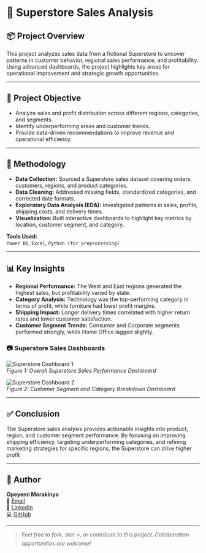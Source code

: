 # 🛒 Superstore Sales Analysis

## 📦 Project Overview

This project analyzes sales data from a fictional Superstore to uncover patterns in customer behavior, regional sales performance, and profitability. Using advanced dashboards, the project highlights key areas for operational improvement and strategic growth opportunities.

---

## 🎯 Project Objective

- Analyze sales and profit distribution across different regions, categories, and segments.
- Identify underperforming areas and customer trends.
- Provide data-driven recommendations to improve revenue and operational efficiency.

---

## 🧠 Methodology

- **Data Collection:** Sourced a Superstore sales dataset covering orders, customers, regions, and product categories.
- **Data Cleaning:** Addressed missing fields, standardized categories, and corrected date formats.
- **Exploratory Data Analysis (EDA):** Investigated patterns in sales, profits, shipping costs, and delivery times.
- **Visualization:** Built interactive dashboards to highlight key metrics by location, customer segment, and category.

**Tools Used:**  
`Power BI`, `Excel`, `Python (for preprocessing)`

---

## 📊 Key Insights

- **Regional Performance:** The West and East regions generated the highest sales, but profitability varied by state.
- **Category Analysis:** Technology was the top-performing category in terms of profit, while furniture had lower profit margins.
- **Shipping Impact:** Longer delivery times correlated with higher return rates and lower customer satisfaction.
- **Customer Segment Trends:** Consumer and Corporate segments performed strongly, while Home Office lagged slightly.

### 📷 Superstore Sales Dashboards

![Superstore Dashboard 1](visuals/Superstore_Dashboard.JPG)  
*Figure 1: Overall Superstore Sales Performance Dashboard*

![Superstore Dashboard 2](visuals/Superstore_Dashboard_2.JPG)  
*Figure 2: Customer Segment and Category Breakdown Dashboard*

---

## ✅ Conclusion

The Superstore sales analysis provides actionable insights into product, region, and customer segment performance. By focusing on improving shipping efficiency, targeting underperforming categories, and refining marketing strategies for specific regions, the Superstore can drive higher profit

---

## 👤 Author

**Opeyemi Morakinyo**  
📧 [Email](mailto:yemigunju0@gmail.com)  
🔗 [LinkedIn](https://linkedin.com/in/opeyemimorakinyo)  
💻 [GitHub](https://github.com/yemigunju)

---

> *Feel free to fork, star ⭐, or contribute to this project. Collaboration opportunities are welcome!*
